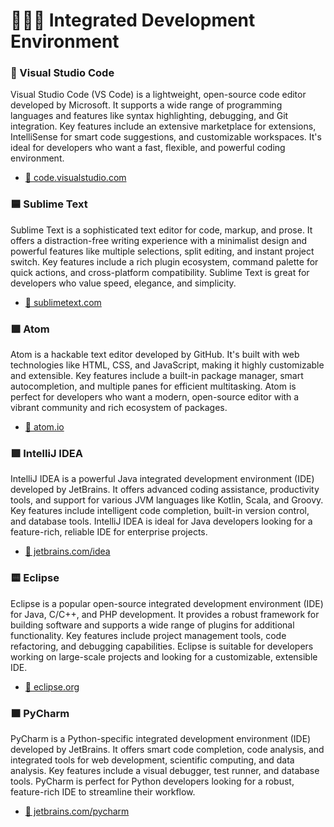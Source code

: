# 👨🏼‍💻 Integrated Development Environment

### 🔷 Visual Studio Code
Visual Studio Code (VS Code) is a lightweight, open-source code editor developed by Microsoft. It supports a wide range of programming languages and features like syntax highlighting, debugging, and Git integration. Key features include an extensive marketplace for extensions, IntelliSense for smart code suggestions, and customizable workspaces. It's ideal for developers who want a fast, flexible, and powerful coding environment.
- [🔗 code.visualstudio.com](https://code.visualstudio.com/)

### 🟦 Sublime Text
Sublime Text is a sophisticated text editor for code, markup, and prose. It offers a distraction-free writing experience with a minimalist design and powerful features like multiple selections, split editing, and instant project switch. Key features include a rich plugin ecosystem, command palette for quick actions, and cross-platform compatibility. Sublime Text is great for developers who value speed, elegance, and simplicity.
- [🔗 sublimetext.com](https://www.sublimetext.com/)

### 🟪 Atom
Atom is a hackable text editor developed by GitHub. It's built with web technologies like HTML, CSS, and JavaScript, making it highly customizable and extensible. Key features include a built-in package manager, smart autocompletion, and multiple panes for efficient multitasking. Atom is perfect for developers who want a modern, open-source editor with a vibrant community and rich ecosystem of packages.
- [🔗 atom.io](https://atom.io/)

### 🟩 IntelliJ IDEA
IntelliJ IDEA is a powerful Java integrated development environment (IDE) developed by JetBrains. It offers advanced coding assistance, productivity tools, and support for various JVM languages like Kotlin, Scala, and Groovy. Key features include intelligent code completion, built-in version control, and database tools. IntelliJ IDEA is ideal for Java developers looking for a feature-rich, reliable IDE for enterprise projects.
- [🔗 jetbrains.com/idea](https://www.jetbrains.com/idea/)

### 🟨 Eclipse
Eclipse is a popular open-source integrated development environment (IDE) for Java, C/C++, and PHP development. It provides a robust framework for building software and supports a wide range of plugins for additional functionality. Key features include project management tools, code refactoring, and debugging capabilities. Eclipse is suitable for developers working on large-scale projects and looking for a customizable, extensible IDE.
- [🔗 eclipse.org](https://www.eclipse.org/)

### 🟧 PyCharm
PyCharm is a Python-specific integrated development environment (IDE) developed by JetBrains. It offers smart code completion, code analysis, and integrated tools for web development, scientific computing, and data analysis. Key features include a visual debugger, test runner, and database tools. PyCharm is perfect for Python developers looking for a robust, feature-rich IDE to streamline their workflow.
- [🔗 jetbrains.com/pycharm](https://www.jetbrains.com/pycharm/)

